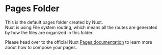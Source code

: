 # Pages Folder

This is the default pages folder created by Nuxt.  
Nuxt is using File system routing, which means all the routes are generated by how the files are organized in this folder.

Please head over to the official Nuxt [Pages documentation](https://nuxtjs.org/docs/directory-structure/pages) to learn more about how to compose your pages.
